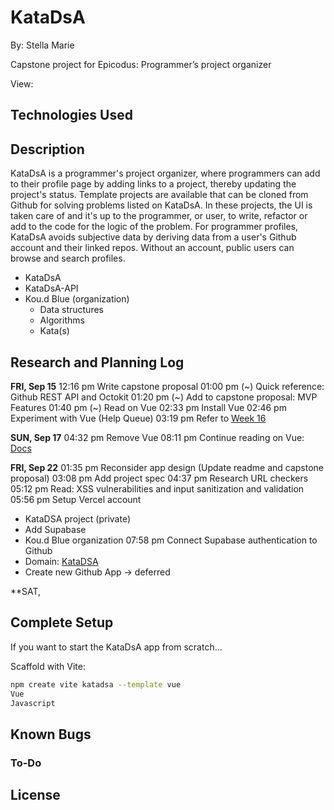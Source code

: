 # KataDsA

By: Stella Marie

Capstone project for Epicodus: Programmer’s project organizer

View:

## Technologies Used

## Description

KataDsA is a programmer's project organizer, where programmers can add to their profile page by adding links to a project, thereby updating the project's status. Template projects are available that can be cloned from Github for solving problems listed on KataDsA. In these projects, the UI is taken care of and it's up to the programmer, or user, to write, refactor or add to the code for the logic of the problem. For programmer profiles, KataDsA avoids subjective data by deriving data from a user's Github account and their linked repos. Without an account, public users can browse and search profiles.

- KataDsA
- KataDsA-API
- Kou.d Blue (organization)
    - Data structures
    - Algorithms
    - Kata(s)

## Research and Planning Log

**FRI, Sep 15**
12:16 pm Write capstone proposal
01:00 pm (~) Quick reference: Github REST API and Octokit
01:20 pm (~) Add to capstone proposal: MVP Features
01:40 pm (~) Read on Vue
02:33 pm Install Vue
02:46 pm Experiment with Vue (Help Queue)
03:19 pm Refer to [Week 16](https://github.com/SmKou/week-16)

**SUN, Sep 17**
04:32 pm Remove Vue
08:11 pm Continue reading on Vue: [Docs](https://vuejs.org/guide/essentials/application.html)

**FRI, Sep 22**
01:35 pm Reconsider app design (Update readme and capstone proposal)
03:08 pm Add project spec
04:37 pm Research URL checkers
05:12 pm Read: XSS vulnerabilities and input sanitization and validation
05:56 pm Setup Vercel account
- KataDSA project (private)
- Add Supabase
- Kou.d Blue organization
07:58 pm Connect Supabase authentication to Github
- Domain: [KataDSA](https://www.katadsa.dev)
- Create new Github App -> deferred

**SAT, 

## Complete Setup

If you want to start the KataDsA app from scratch...

Scaffold with Vite:
```bash
npm create vite katadsa --template vue
Vue
Javascript
```

## Known Bugs

### To-Do

## License
